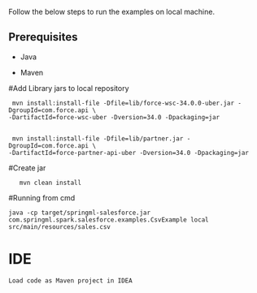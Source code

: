 Follow the below steps to run the examples on local machine.

## Prerequisites

* Java

* Maven

#Add Library jars to local repository

     mvn install:install-file -Dfile=lib/force-wsc-34.0.0-uber.jar -DgroupId=com.force.api \
    -DartifactId=force-wsc-uber -Dversion=34.0 -Dpackaging=jar


     mvn install:install-file -Dfile=lib/partner.jar -DgroupId=com.force.api \
    -DartifactId=force-partner-api-uber -Dversion=34.0 -Dpackaging=jar


#Create jar

       mvn clean install

#Running from cmd

    java -cp target/springml-salesforce.jar com.springml.spark.salesforce.examples.CsvExample local src/main/resources/sales.csv

# IDE

    Load code as Maven project in IDEA
